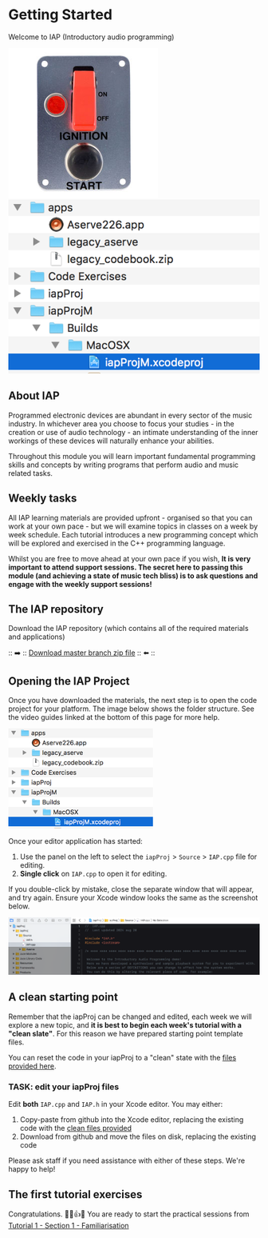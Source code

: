 # Getting Started

Welcome to IAP (Introductory audio programming)

<img src="images/start-ignition.jpeg" alt="ignition"></img><img src="images/filestruct.png" alt="file structure"></img>

## About IAP

Programmed electronic devices are abundant in every sector of the music industry. In whichever area you choose to focus your studies - in the creation or use of audio technology - an intimate understanding of the inner workings of these devices will naturally enhance your abilities. 

Throughout this module you will learn important fundamental programming skills and concepts by writing programs that perform audio and music related tasks. 

## Weekly tasks

All IAP learning materials are provided upfront - organised so that you can work at your own pace - but we will examine topics in classes on a week by week schedule. Each tutorial introduces a new programming concept which will be explored and exercised in the C++ programming language. 

Whilst you are free to move ahead at your own pace if you wish, **It is very important to attend support sessions. The secret here to passing this module (and achieving a state of music tech bliss) is to ask questions and engage with the weekly support sessions!**

## The IAP repository

Download the IAP repository (which contains all of the required materials and applications)

:: ➡️ :: [Download master branch zip file](../../../archive/refs/heads/master.zip) :: ⬅️ ::

## Opening the IAP Project

Once you have downloaded the materials, the next step is to open the code project for your platform. The image below shows the folder structure. See the video guides linked at the bottom of this page for more help.

<img src="images/filestruct.png" height=200/>

Once your editor application has started:

1. Use the panel on the left to select the `iapProj` > `Source` > `IAP.cpp` file for editing.
2. **Single click** on `IAP.cpp` to open it for editing. 

If you double-click by mistake, close the separate window that will appear, and try again. Ensure your Xcode window looks the same as the screenshot below. 

<img src="images/xcode.png" alt="xcode editor with IAP.cpp file selected for editing">

## A clean starting point

Remember that the iapProj can be changed and edited, each week we will explore a new topic, and **it is best to begin each week's tutorial with a "clean slate"**. For this reason we have prepared starting point template files.

You can reset the code in your iapProj to a "clean" state with the <a href="../Code%20Exercises/Tutorial%201/">files provided here</a>.
 
### TASK: edit your iapProj files

Edit **both** `IAP.cpp` and `IAP.h` in your Xcode editor. You may either:

1. Copy-paste from github into the Xcode editor, replacing the existing code with the <a href="../Code%20Exercises/Tutorial%201/">clean files provided</a>
2. Download from github and move the files on disk, replacing the existing code

Please ask staff if you need assistance with either of these steps. We're happy to help!

## The first tutorial exercises

Congratulations. 🎉😀👍🎉 You are ready to start the practical sessions from [Tutorial 1 - Section 1 - Familiarisation](Part%201/1%20-%20Familiarisation.md)
